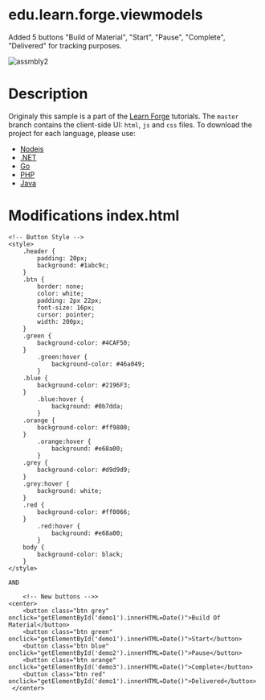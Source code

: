 # edu.learn.forge.viewmodels

Added 5 buttons "Build of Material", "Start", "Pause", "Complete", "Delivered" for tracking purposes.

![assmbly2](https://user-images.githubusercontent.com/43278778/50455020-57992f00-0919-11e9-8250-eab80435522f.jpg)

# Description

Originaly this sample is a part of the [Learn Forge](http://learnforge.autodesk.io) tutorials.
The `master` branch contains the client-side UI: `html`, `js` and `css` files. To download the project for each language, please use:

- [Nodejs](//github.com/Autodesk-Forge/learn.forge.viewmodels/tree/nodejs)
- [.NET](//github.com/Autodesk-Forge/learn.forge.viewmodels/tree/net)
- [Go](//github.com/Autodesk-Forge/learn.forge.viewmodels/tree/go)
- [PHP](//github.com/Autodesk-Forge/learn.forge.viewmodels/tree/php)
- [Java](//github.com/Autodesk-Forge/learn.forge.viewmodels/tree/java)

# Modifications index.html

    <!-- Button Style -->
    <style>
        .header {
            padding: 20px;
            background: #1abc9c;
        }
        .btn {
            border: none;
            color: white;
            padding: 2px 22px;
            font-size: 16px;
            cursor: pointer;
            width: 200px;
        }
        .green {
            background-color: #4CAF50;
        }
            .green:hover {
                background-color: #46a049;
            }
        .blue {
            background-color: #2196F3;
        }
            .blue:hover {
                background: #0b7dda;
            }
        .orange {
            background-color: #ff9800;
        }
            .orange:hover {
                background: #e68a00;
            }
        .grey {
            background-color: #d9d9d9;
        }
        .grey:hover {
            background: white;
        }
        .red {
            background-color: #ff0066;
        }
            .red:hover {
                background: #e68a00;
            }
        body {
            background-color: black;
        }
    </style>
    
    AND
    
        <!-- New buttons -->>
    <center>
        <button class="btn grey" onclick="getElementById('demo1').innerHTML=Date()">Build Of Material</button>
        <button class="btn green" onclick="getElementById('demo1').innerHTML=Date()">Start</button>
        <button class="btn blue" onclick="getElementById('demo2').innerHTML=Date()">Pause</button>
        <button class="btn orange" onclick="getElementById('demo3').innerHTML=Date()">Complete</button>
        <button class="btn red" onclick="getElementById('demo1').innerHTML=Date()">Delivered</button>
     </center>
